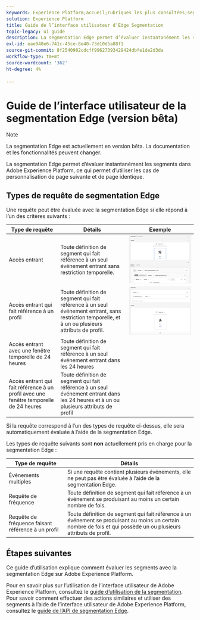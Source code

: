 ```yaml
---
keywords: Experience Platform;accueil;rubriques les plus consultées;segmentation Edge;Segmentation;Segmentation Service;service de segmentation;guide de l’interface utilisateur;périphérie de diffusion
solution: Experience Platform
title: Guide de l’interface utilisateur d’Edge Segmentation
topic-legacy: ui guide
description: La segmentation Edge permet d’évaluer instantanément les segments dans Platform, ce qui permet d’utiliser des cas de personnalisation de page et de page suivante.
exl-id: eae948e6-741c-45ce-8e40-73d10d5a88f1
source-git-commit: 8f2540902cdcff99627393429424dbfe1de2d3da
workflow-type: tm+mt
source-wordcount: '362'
ht-degree: 4%

---
```


# Guide de l’interface utilisateur de la segmentation Edge (version bêta)

>[!NOTE]
>
>La segmentation Edge est actuellement en version bêta. La documentation et les fonctionnalités peuvent changer.

La segmentation Edge permet d’évaluer instantanément les segments dans Adobe Experience Platform, ce qui permet d’utiliser les cas de personnalisation de page suivante et de page identique.

## Types de requête de segmentation Edge

Une requête peut être évaluée avec la segmentation Edge si elle répond à l’un des critères suivants :

| Type de requête | Détails | Exemple |
| ---------- | ------- | ------- |
| Accès entrant | Toute définition de segment qui fait référence à un seul événement entrant sans restriction temporelle. | ![](../images/ui/edge-segmentation/incoming-hit.png) |
| Accès entrant qui fait référence à un profil | Toute définition de segment qui fait référence à un seul événement entrant, sans restriction temporelle, et à un ou plusieurs attributs de profil. | ![](../images/ui/edge-segmentation/profile-hit.png) |
| Accès entrant avec une fenêtre temporelle de 24 heures | Toute définition de segment qui fait référence à un seul événement entrant dans les 24 heures |  |
| Accès entrant qui fait référence à un profil avec une fenêtre temporelle de 24 heures | Toute définition de segment qui fait référence à un seul événement entrant dans les 24 heures et à un ou plusieurs attributs de profil |  |

Si la requête correspond à l’un des types de requête ci-dessus, elle sera automatiquement évaluée à l’aide de la segmentation Edge.

Les types de requête suivants sont **non** actuellement pris en charge pour la segmentation Edge :

| Type de requête | Détails |
| ---------- | ------- |
| Événements multiples | Si une requête contient plusieurs événements, elle ne peut pas être évaluée à l’aide de la segmentation Edge. |
| Requête de fréquence | Toute définition de segment qui fait référence à un événement se produisant au moins un certain nombre de fois. |  |
| Requête de fréquence faisant référence à un profil | Toute définition de segment qui fait référence à un événement se produisant au moins un certain nombre de fois et qui possède un ou plusieurs attributs de profil. |  |

## Étapes suivantes

Ce guide d’utilisation explique comment évaluer les segments avec la segmentation Edge sur Adobe Experience Platform.

Pour en savoir plus sur l’utilisation de l’interface utilisateur de Adobe Experience Platform, consultez le [guide d’utilisation de la segmentation](./overview.md). Pour savoir comment effectuer des actions similaires et utiliser des segments à l’aide de l’interface utilisateur de Adobe Experience Platform, consultez le [guide de l’API de segmentation Edge](../api/edge-segmentation.md).
